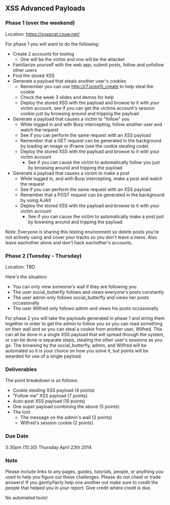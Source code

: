 ## XSS Advanced Payloads

### Phase 1 (over the weekend)
Location: https://snapcat.csuw.net/

For phase 1 you will want to do the following:
- Create 2 accounts for testing
	- One will be the victim and one will be the attacker
- Familiarize yourself with the web app, submit posts, follow and unfollow other users
- Find the stored XSS
- Generate a payload that steals another user's cookies
	- Remember you can use http://r7.io/exfil_create to help steal the cookie
	- Check the week 3 slides and demos for help
	- Deploy the stored XSS with the payload and browse to it with your victim account, see if you can get the victims account's session cookie just by browsing around and tripping the payload
- Generate a payload that causes a victim to "follow" you
	- While logged in and with Burp intercepting, follow another user and watch the request
	- See if you can perform the same request with an XSS payload
	- Remember that a GET request can be generated in the background by loading an image or iFrame (see the cookie stealing code)
	- Deploy the stored XSS with the payload and browse to it with your victim account
		- See if you can cause the victim to automatically follow you just by browsing around and tripping the payload
- Generate a payload that causes a victim to make a post
	- While logged in, and with Burp intercepting, make a post and watch the request
	- See if you can perform the same request with an XSS payload
	- Remember that a POST request can be generated in the background by using AJAX
	- Deploy the stored XSS with the payload and browse to it with your victim account
		- See if you can cause the victim to automatically make a post just by browsing around and tripping the payload

Note: Everyone is sharing this testing environment so delete posts you're not actively using and cover your tracks so you don't leave a mess. Also leave eachother alone and don't hack eachother's accounts.


### Phase 2 (Tuesday - Thursday)
Location: TBD

Here's the situation:
- You can only view someone's wall if they are following you
- The user social_butterfly follows and views everyone's posts constantly
- The user admin only follows social_butterfly and views her posts occasionally
- The user Wilfred only follows admin and views his posts occasionally

For phase 2 you will take the payloads generated in phase 1 and string them together in order to get the admin to follow you so you can read something on their wall and so you can steal a cookie from another user, Wilfred. This can all be done in a single XSS payload that will spread through the system, or can be done is separate steps, stealing the other user's sessions as you go. The browsing by the social_butterfly, admin, and Wilfred will be automated so it is your choice on how you solve it, but points will be awarded for use of a single payload.


### Deliverables

The point breakdown is as follows:
- Cookie stealing XSS payload (4 points)
- "Follow me" XSS payload (7 points)
- Auto-post XSS payload (10 points)
- One super payload combining the above (5 points)
- The loot
	- The message on the admin's wall (2 points)
	- Wilfred's session cookie (2 points)


### Due Date
3:30pm (15:30) Thursday April 23th 2014 

### Note
Please include links to any pages, guides, tutorials, people, or anything you used to help you figure out these challenges. Please do not cheat or trade answers! If you gently/fairly help one another out make sure to credit the people that helped you in your report. Give credit where credit is due.

No automated tools!
